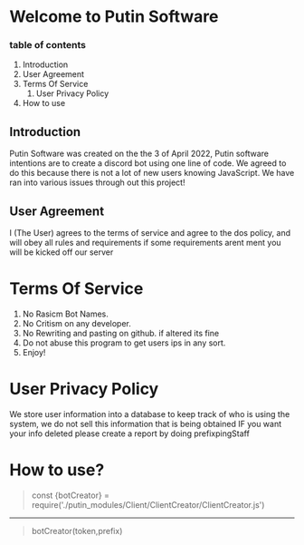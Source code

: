 # Welcome to Putin Software

### table of contents
<ol>
  <li>Introduction</li>
  <li>User Agreement</li>
  <li>Terms Of Service
    <ol>
      <li> User Privacy Policy </li>
    </ol>
  </li>
  <li>How to use</li>
</ol>

## Introduction
Putin Software was created on the the 3 of April 2022, Putin software intentions are to create a discord bot using one line of code.
We agreed to do this because there is not a lot of new users knowing JavaScript. We have ran into various issues through out this project!
 
## User Agreement
I (The User) agrees to the terms of service and agree to the dos policy, and will obey all rules and requirements
if some requirements arent ment you will be kicked off our server

# Terms Of Service
1. No Rasicm Bot Names.
2. No Critism on any developer.
3. No Rewriting and pasting on github. if altered its fine
4. Do not abuse this program to get users ips in any sort.
5. Enjoy!

# User Privacy Policy
We store user information into a database to keep track of who is using the system, we do not sell this information that is being obtained
IF you want your info deleted please create a report by doing prefixpingStaff

# How to use?

> const {botCreator} = require('./putin_modules/Client/ClientCreator/ClientCreator.js')
--------
> botCreator(token,prefix)

